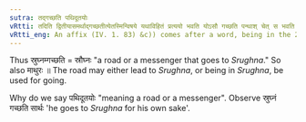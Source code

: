 ```yaml
---
sutra: तद्गच्छति पथिदूतयोः
vRtti: तदिति द्वितीयासमर्थाद्गच्छतीत्येतस्मिन्विषये यथाविहितं प्रत्ययो भवति योऽसौ गच्छति पन्थाश् चेत् स भवति दूतो वा ॥
vRtti_eng: An affix (IV. 1. 83) &c)) comes after a word, being in the 2nd case in construction, in the sense of \"what goes thereto\", provided that, that which goes, is a road or a messenger.
---
```

Thus स्रुघ्नम्गच्छति = स्रौघ्नः "a road or a messenger that goes to _Srughna_." So also माथुरः ॥ The road may either lead to _Srughna_, or being in _Srughna_, be used for going.

Why do we say पथिदूतयोः "meaning a road or a messenger". Observe स्रुघ्नं गच्छति सार्थः 'he goes to _Srughna_ for his own sake'.
